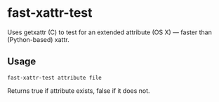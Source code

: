 # fast-xattr-test
Uses getxattr (C) to test for an extended attribute (OS X) — faster than (Python-based) xattr.

## Usage

`fast-xattr-test attribute file`

Returns true if attribute exists, false if it does not.
